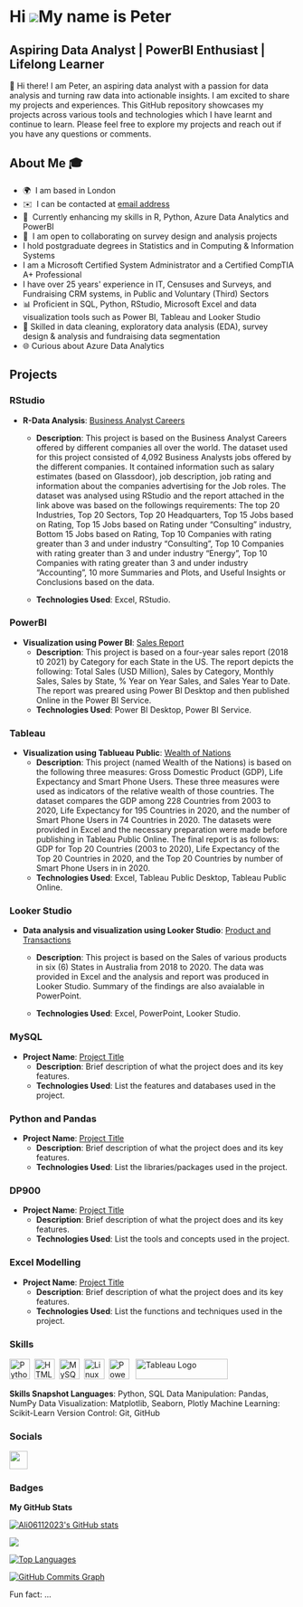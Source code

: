 Hi ![](https://user-images.githubusercontent.com/18350557/176309783-0785949b-9127-417c-8b55-ab5a4333674e.gif)My name is Peter
===========================================================================================================================

Aspiring Data Analyst | PowerBI Enthusiast | Lifelong Learner
-------------------------------------------------------------


👋 Hi there! I am Peter, an aspiring data analyst with a passion for data analysis and turning raw data into actionable insights. I am excited to share my projects and experiences. This GitHub repository showcases my projects across various tools and technologies which I have learnt and continue to learn. Please feel free to explore my projects and reach out if you have any questions or comments.

## About Me 🎓 
* 🌍  I am based in London
* ✉️  I can be contacted at [email address](mailto:peter_acol@yahoo.com)
* 🧠  Currently enhancing my skiIls in R, Python, Azure Data Analytics and PowerBI
* 🤝  I am open to collaborating on survey design and analysis projects
*    I hold postgraduate degrees in Statistics and in Computing & Information Systems
* I am a Microsoft Certified System Administrator and a Certified CompTIA A+ Professional
* I have over 25 years' experience in IT, Censuses and Surveys, and Fundraising CRM systems, in Public and Voluntary (Third) Sectors
* 📊 Proficient in SQL, Python, RStudio, Microsoft Excel and data visualization tools such as Power BI, Tableau and Looker Studio
* 🧩 Skilled in data cleaning, exploratory data analysis (EDA), survey design & analysis and fundraising data segmentation
* 🌐 Curious about Azure Data Analytics 

## Projects

### RStudio
- **R-Data Analysis**: [Business Analyst Careers](https://github.com/peteracol/RStudio)
  - **Description**:
    This project is based on the Business Analyst Careers offered by different companies all over the world. The dataset used      for this project consisted of 4,092 Business Analysts jobs offered by the different companies. It contained information         such as salary estimates (based on Glassdoor), job description, job rating and information about the companies                 advertising for the Job roles. The dataset was analysed using RStudio and the report attached in the link above was based     on the followings requirements: The top 20 Industries, Top 20 Sectors, Top 20 Headquarters, Top 15 Jobs based on Rating,       Top 15 Jobs based on Rating under “Consulting” industry, Bottom 15 Jobs based on Rating, Top 10 Companies with rating          greater than 3 and under industry “Consulting”, Top 10 Companies with rating greater than 3 and under industry “Energy”,       Top 10 Companies with rating greater than 3 and under industry “Accounting”, 10 more Summaries and Plots, and Useful           Insights or Conclusions based on the data.

  - **Technologies Used**: Excel, RStudio.

### PowerBI
- **Visualization using Power BI**: [Sales Report](https://app.powerbi.com/groups/me/reports/aa60a458-61db-47ad-a25a-02272e937307/3355ce717c475273b09d?experience=power-bi)
  - **Description**: This project is based on a four-year sales report (2018 t0 2021) by Category for each State in the US. The report depicts the following: Total Sales (USD Million), Sales by Category, Monthly Sales, Sales by State, % Year on Year Sales, and Sales Year to Date. The report was preared using Power BI Desktop and then published Online in the Power BI Service.
  - **Technologies Used**: Power BI Desktop, Power BI Service.

### Tableau
- **Visualization using Tablueau Public**: [Wealth of Nations](https://public.tableau.com/app/profile/peter.acol/viz/Data_Visualization_Assignment1/DashboardWealthofNations?publish=yes)
  - **Description**: This project (named Wealth of the Nations) is based on the following three measures: Gross Domestic Product (GDP), Life Expectancy and Smart Phone Users. These three measures were used as indicators of the relative wealth of those countries. The dataset compares the GDP among 228 Countries from 2003 to 2020, Life Expectancy for 195 Countries in 2020, and the number of Smart Phone Users in 74 Countries in 2020. The datasets were provided in Excel and the necessary preparation were made before publishing in Tableau Public Online. The final report is as follows: GDP for Top 20 Countries (2003 to 2020), Life Expectancy of the Top 20 Countries in 2020, and the Top 20 Countries by number of Smart Phone Users in  in 2020.
  - **Technologies Used**: Excel, Tableau Public Desktop, Tableau Public Online.

### Looker Studio 
- **Data analysis and visualization using Looker Studio**: [Product and Transactions](https://lookerstudio.google.com/reporting/fa3fd8f8-8f5d-4926-a813-a1bb5c36d41a/page/O7a0D)
  - **Description**: This project is based on the Sales of various products in six (6) States in Australia from 2018 to 2020. The data was provided in Excel and the analysis and report was produced in Looker Studio. Summary of the findings are also avaialable in PowerPoint.
        
  - **Technologies Used**: Excel, PowerPoint, Looker Studio.
    
### MySQL
- **Project Name**: [Project Title](https://github.com/peteracol/SQL)
  - **Description**: Brief description of what the project does and its key features.
  - **Technologies Used**: List the features and databases used in the project.

### Python and Pandas
- **Project Name**: [Project Title](link-to-project)
  - **Description**: Brief description of what the project does and its key features.
  - **Technologies Used**: List the libraries/packages used in the project.

### DP900
- **Project Name**: [Project Title](link-to-project)
  - **Description**: Brief description of what the project does and its key features.
  - **Technologies Used**: List the tools and concepts used in the project.

### Excel Modelling
- **Project Name**: [Project Title](link-to-project)
  - **Description**: Brief description of what the project does and its key features.
  - **Technologies Used**: List the functions and techniques used in the project.







### Skills


<p align="left">
<a href="https://www.python.org/" target="_blank" rel="noreferrer"><img src="https://raw.githubusercontent.com/danielcranney/readme-generator/main/public/icons/skills/python-colored.svg" width="36" height="36" alt="Python" /></a>&nbsp;&nbsp;<a href="https://developer.mozilla.org/en-US/docs/Glossary/HTML5" target="_blank" rel="noreferrer"><img src="https://raw.githubusercontent.com/danielcranney/readme-generator/main/public/icons/skills/html5-colored.svg" width="36" height="36" alt="HTML5" /></a>&nbsp;&nbsp;<a href="https://www.mysql.com/" target="_blank" rel="noreferrer"><img src="https://raw.githubusercontent.com/danielcranney/readme-generator/main/public/icons/skills/mysql-colored.svg" width="36" height="36" alt="MySQL" /></a>&nbsp;&nbsp;<a href="https://www.linux.org" target="_blank" rel="noreferrer"><img src="https://raw.githubusercontent.com/danielcranney/readme-generator/main/public/icons/skills/linux-colored.svg" width="36" height="36" alt="Linux" /></a>&nbsp;&nbsp;<a href="https://app.powerbi.com/" target="_blank" rel="noreferrer"><img src="https://cdn.worldvectorlogo.com/logos/power-bi.svg" width="36" height="36" alt="PowerBI" /></a>&nbsp;&nbsp;
   <a href="https://tableau.com/" target="_blank" rel="noreferrer; return false;"><img src="https://raw.githubusercontent.com/gilbarbara/logos/main/logos/tableau.svg" width="163" height="36" alt="Tableau Logo" /></a>&nbsp;&nbsp;
</p>

**Skills Snapshot Languages**: Python, SQL Data Manipulation: Pandas, NumPy Data Visualization: Matplotlib, Seaborn, Plotly Machine Learning: Scikit-Learn Version Control: Git, GitHub

### Socials

<p align="left"> <a href="https://www.github.com/Ali06112023" target="_blank" rel="noreferrer"> <picture> <source media="(prefers-color-scheme: dark)" srcset="https://raw.githubusercontent.com/danielcranney/readme-generator/main/public/icons/socials/github-dark.svg" /> <source media="(prefers-color-scheme: light)" srcset="https://raw.githubusercontent.com/danielcranney/readme-generator/main/public/icons/socials/github.svg" /> <img src="https://raw.githubusercontent.com/danielcranney/readme-generator/main/public/icons/socials/github.svg" width="32" height="32" /> </picture> </a></p>

### Badges

<b>My GitHub Stats</b>

<a href="http://www.github.com/Ali06112023"><img src="https://github-readme-stats.vercel.app/api?username=Ali06112023&show_icons=true&hide=&count_private=true&title_color=0891b2&text_color=ffffff&icon_color=0891b2&bg_color=1c1917&hide_border=true&show_icons=true" alt="Ali06112023's GitHub stats" /></a>

<a href="http://www.github.com/Ali06112023"><img src="https://github-readme-streak-stats.herokuapp.com/?user=Ali06112023&stroke=ffffff&background=1c1917&ring=0891b2&fire=0891b2&currStreakNum=ffffff&currStreakLabel=0891b2&sideNums=ffffff&sideLabels=ffffff&dates=ffffff&hide_border=true" /></a>

<a href="https://github.com/Ali06112023" align="left"><img src="https://github-readme-stats.vercel.app/api/top-langs/?username=Ali06112023&langs_count=10&title_color=0891b2&text_color=ffffff&icon_color=0891b2&bg_color=1c1917&hide_border=true&locale=en&custom_title=Top%20%Languages" alt="Top Languages" /></a>

<a href="http://www.github.com/Ali06112023"><img src="https://github-readme-activity-graph.cyclic.app/graph?username=Ali06112023&bg_color=1c1917&color=ffffff&line=0891b2&point=ffffff&area_color=1c1917&area=true&hide_border=true&custom_title=GitHub%20Commits%20Graph" alt="GitHub Commits Graph" /></a>


Fun fact: ...

